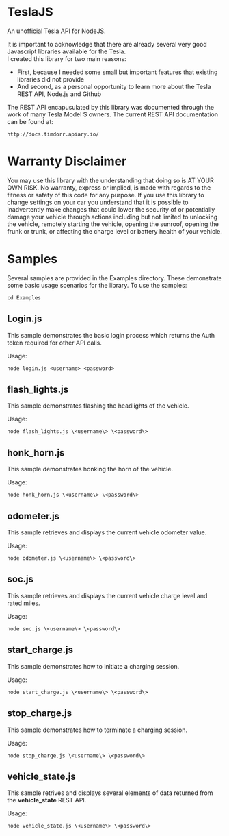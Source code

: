 # TeslaJS
An unofficial Tesla API for NodeJS.

It is important to acknowledge that there are already several very good Javascript libraries available for the Tesla.  
I created this library for two main reasons:

* First, because I needed some small but important features that existing libraries did not provide
* And second, as a personal opportunity to learn more about the Tesla REST API, Node.js and Github

The REST API encapusulated by this library was documented through the work of many Tesla Model S owners.  The current
REST API documentation can be found at:

    http://docs.timdorr.apiary.io/
	
# Warranty Disclaimer

You may use this library with the understanding that doing so is AT YOUR OWN RISK.  No warranty, express or implied, is made with regards to the fitness or safety 
of this code for any purpose.  If you use this library to change settings on your car you understand that it is possible to 
inadvertently make changes that could lower the security of or potentially damage your vehicle through actions including 
but not limited to unlocking the vehicle, remotely starting the vehicle, opening the sunroof, opening the frunk or trunk, 
or affecting the charge level or battery health of your vehicle.

# Samples

Several samples are provided in the Examples directory.  These demonstrate some basic usage scenarios for 
the library.  To use the samples:

    cd Examples
	

## Login.js

This sample demonstrates the basic login process which returns the Auth token required for other API calls.

Usage:

    node login.js <username> <password>

## flash_lights.js

This sample demonstrates flashing the headlights of the vehicle.

Usage:

    node flash_lights.js \<username\> \<password\>

## honk_horn.js

This sample demonstrates honking the horn of the vehicle.

Usage:

    node honk_horn.js \<username\> \<password\>

## odometer.js

This sample retrieves and displays the current vehicle odometer value.

Usage:

    node odometer.js \<username\> \<password\>

## soc.js

This sample retrieves and displays the current vehicle charge level and rated miles.

Usage:

    node soc.js \<username\> \<password\>

## start_charge.js

This sample demonstrates how to initiate a charging session.

Usage:

    node start_charge.js \<username\> \<password\>

## stop_charge.js

This sample demonstrates how to terminate a charging session.

Usage:

    node stop_charge.js \<username\> \<password\>

## vehicle_state.js

This sample retrives and displays several elements of data returned from the **vehicle_state** REST API. 

Usage:

    node vehicle_state.js \<username\> \<password\>
